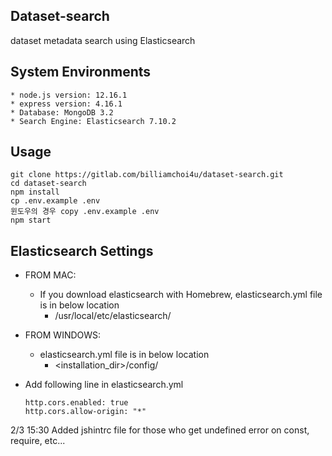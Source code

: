 ## Dataset-search

dataset metadata search using Elasticsearch


## System Environments
    
    * node.js version: 12.16.1
    * express version: 4.16.1 
    * Database: MongoDB 3.2
    * Search Engine: Elasticsearch 7.10.2

## Usage

    git clone https://gitlab.com/billiamchoi4u/dataset-search.git
    cd dataset-search
    npm install
    cp .env.example .env
    윈도우의 경우 copy .env.example .env
    npm start

## Elasticsearch Settings

  * FROM MAC:
    
    * If you download elasticsearch with Homebrew, elasticsearch.yml file is in below location 
      - /usr/local/etc/elasticsearch/  

  * FROM WINDOWS:
      
      * elasticsearch.yml file is in below location 
        - <installation_dir>/config/ 

     
  * Add following line in elasticsearch.yml

      ```
      http.cors.enabled: true
      http.cors.allow-origin: "*"
      ```



2/3 15:30 Added jshintrc file for those who get undefined error on const, require, etc...
